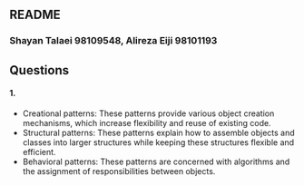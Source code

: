  ## README
 
 ### Shayan Talaei 98109548, Alireza Eiji 98101193


## Questions

#### 1.
 - Creational patterns: These patterns provide various object creation mechanisms, which increase flexibility and reuse of existing code.
 - Structural patterns: These patterns explain how to assemble objects and classes into larger structures while keeping these structures flexible and efficient.
 - Behavioral patterns: These patterns are concerned with algorithms and the assignment of responsibilities between objects.

